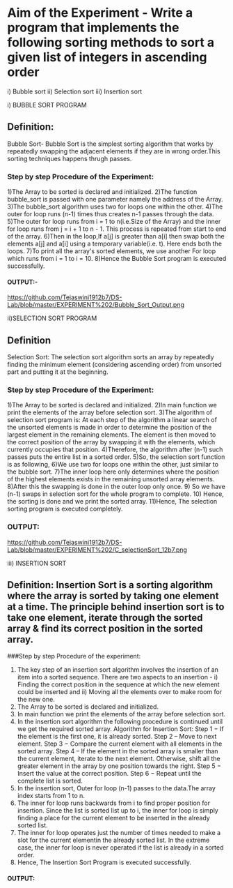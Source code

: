# Aim of the Experiment - Write a program that implements the following sorting methods to sort a given list of integers in ascending order
i) Bubble sort ii) Selection sort iii) Insertion sort

i) BUBBLE SORT PROGRAM
## Definition:
Bubble Sort- Bubble Sort is the simplest sorting algorithm that works by repeatedly swapping the adjacent elements if they are in wrong order.This sorting techniques happens thrugh passes.

### Step by step Procedure of the Experiment:
1)The Array to be sorted is declared and initialized.
2)The function bubble_sort is passed with one parameter namely the address of the Array.
3)The bubble_sort algorithm uses two for loops one within the other.
4)The outer for loop runs (n-1) times thus creates n-1 passes through the data.
5)The outer for loop runs from i = 1 to n(i.e.Size of the Array) and the inner for loop runs from j = i + 1 to n - 1. This process is repeated from start to end of the array.
6)Then in the loop,If a[j] is greater than a[i] then swap both the elements a[j] and a[i] using a temporary variable(i.e. t). Here ends both the loops. 
7)To print all the array's sorted elements, we use another For loop which runs from i = 1 to i = 10.
8)Hence the Bubble Sort program is executed successfully.

#### OUTPUT:-
https://github.com/Tejaswini1912b7/DS-Lab/blob/master/EXPERIMENT%202/Bubble_Sort_Output.png

ii)SELECTION SORT PROGRAM
## Definition
Selection Sort: The selection sort algorithm sorts an array by repeatedly finding the minimum element (considering ascending order) from unsorted part and putting it at the beginning.

### Step by step Procedure of the Experiment:
1)The Array to be sorted is declared and initialized.
2)In main function we print the elements of the array before selection sort.
3)The algorithm of selection sort program is: At each step of the algorithm a linear search of the unsorted elements is made in order to determine the position of the largest element in the remaining elements. The element is then moved to the correct position of the array by swapping it with the elements, which currently occupies that position.
4)Therefore, the algorithm after (n-1) such passes puts the entire list in a sorted order.
5)So, the selection sort function is as following,
6)We use two for loops one within the other, just similar to the bubble sort.
7)The inner loop here only determines where the position of the highest elements exists in the remaining unsorted array elements.
8)After this the swapping is done in the outer loop only once.
9) So we have (n-1) swaps in selection sort for the whole program to complete.
10) Hence, the sorting is done and we print the sorted array.
11)Hence, The selection sorting program is executed completely.

### OUTPUT:
https://github.com/Tejaswini1912b7/DS-Lab/blob/master/EXPERIMENT%202/C_selectionSort_12b7.png

iii) INSERTION SORT
## Definition: Insertion Sort is a sorting algorithm where the array is sorted by taking one element at a time. The principle behind insertion sort is to take one element, iterate through the sorted array & find its correct position in the sorted array.

###Step by step Procedure of the experiment:
1) The key step of an insertion sort algorithm involves the insertion of an item into a sorted sequence. There are two aspects to an insertion - i) Finding the correct position in the sequence at which the new element could be inserted and ii) Moving all the elements over to make room for the new one.
2) The Array to be sorted is declared and initialized.
3) In main function we print the elements of the array before selection sort.
4) In the insertion sort algorithm the following procedure is continued until we get the required sorted array.
Algorithm for Insertion Sort:
Step 1 − If the element is the first one, it is already sorted.
Step 2 – Move to next element.
Step 3 − Compare the current element with all elements in the sorted array.
Step 4 – If the element in the sorted array is smaller than the current element, iterate to the next element. Otherwise, shift all the greater element in the array by one position towards the right.
Step 5 − Insert the value at the correct position.
Step 6 − Repeat until the complete list is sorted.
5) In the insertion sort, Outer for loop (n-1) passes to the data.The array index starts from 1 to n.
6) The inner for loop runs backwards from i to find proper position for insertion. Since the list is sorted list up to i, the inner for loop is simply finding a place for the current element to be inserted in the already sorted list. 
7) The inner for loop operates just the number of times needed to make a slot for the current elementin the already sorted list. In the extreme case, the inner for loop is never operated if the list is already in a sorted order.
8) Hence, The Insertion Sort Program is executed successfully.

#### OUTPUT:



